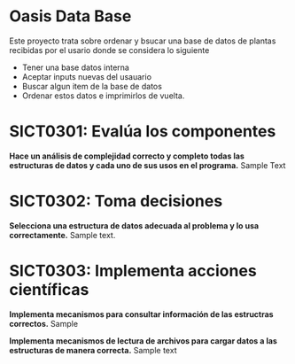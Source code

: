 # Oasis Data Base

Este proyecto trata sobre ordenar y bsucar una base de datos de plantas recibidas por el usario donde se considera lo siguiente
- Tener una base datos interna
- Aceptar inputs nuevas del usauario 
- Buscar algun item de la base de datos
- Ordenar estos datos e imprimirlos de vuelta.

# SICT0301: Evalúa los componentes
**Hace un análisis de complejidad correcto y completo todas las estructuras de datos y cada uno de sus usos en el programa.**
Sample Text

# SICT0302: Toma decisiones
**Selecciona una estructura de datos adecuada al problema y lo usa correctamente.**
Sample text.

# SICT0303: Implementa acciones científicas
**Implementa mecanismos para consultar información de las estructras correctos.**
Sample

**Implementa mecanismos de lectura de archivos para cargar datos a las estructuras de manera correcta.**
Sample text


